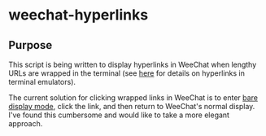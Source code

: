 # weechat-hyperlinks

## Purpose
This script is being written to display hyperlinks in WeeChat when lengthy URLs are wrapped in the terminal (see [here](https://gist.github.com/egmontkob/eb114294efbcd5adb1944c9f3cb5feda) for details on hyperlinks in terminal emulators).

The current solution for clicking wrapped links in WeeChat is to enter [bare display mode](https://weechat.org/blog/post/2014/02/16/Bare-display), click the link, and then return to WeeChat's normal display. I've found this cumbersome and would like to take a more elegant approach.
